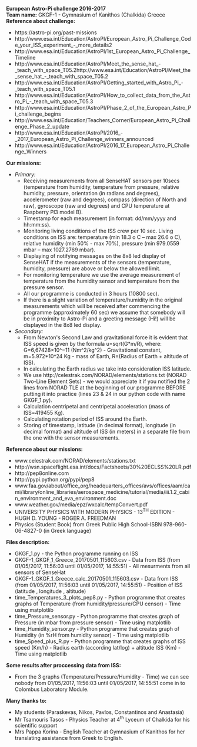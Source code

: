 <b>European Astro-Pi challenge 2016-2017</b> <br>
<b>Team name:</b> GKGF-1 - Gymnasium of Kanithos (Chalkida) Greece <br> 
<b>Reference about challenge:</b> <br> 
<ul> 
<li> https://astro-pi.org/past-missions <br>
<li> http://www.esa.int/Education/AstroPI/European_Astro_Pi_Challenge_Code_your_ISS_experiment_-_more_details2 <br>
<li> http://www.esa.int/Education/AstroPI/1st_European_Astro_Pi_Challenge_Timeline <br>
<li> http://www.esa.int/Education/AstroPI/Meet_the_sense_hat_-_teach_with_space_T05.2http://www.esa.int/Education/AstroPI/Meet_the_sense_hat_-_teach_with_space_T05.2 <br>
<li> http://www.esa.int/Education/AstroPI/Getting_started_with_Astro_Pi_-_teach_with_space_T05.1 <br>
<li> http://www.esa.int/Education/AstroPI/How_to_collect_data_from_the_Astro_Pi_-_teach_with_space_T05.3 <br>
<li> http://www.esa.int/Education/AstroPI/Phase_2_of_the_European_Astro_Pi_challenge_begins <br>
<li> http://www.esa.int/Education/Teachers_Corner/European_Astro_Pi_Challenge_Phase_2_update <br>
<li> http://www.esa.int/Education/AstroPI/2016_-_2017_European_Astro_Pi_Challenge_winners_announced <br>
<li> http://www.esa.int/Education/AstroPI/2016_17_European_Astro_Pi_Challenge_Winners <br>
</ul>
<b>Our missions: </b> <br>
<ul>
<li> <i>Primary: </i> <br>
<ul>
<li> Receiving measurements from all SenseHAT sensors per 10secs (temperature from humidity,
temperature from pressure, relative humidity, pressure, orientation (in radians and degrees),
accelerometer (raw and degrees), compass (direction of North and raw), gyroscope (raw and
degrees) and CPU temperature at Raspberry PI3 model B). <br>
<li> Timestamp for each measurement (in format: dd/mm/yyyy and hh:mm:ss). <br>
<li> Monitoring living conditions of the ISS crew per 10 sec. Living conditions on ISS are: temperature
(min 18.3 o C – max 26.6 o C), relative humidity (min 50% - max 70%), pressure (min 979.0559 mbar –
max 1027.2769 mbar). 
<li> Displaying of notifying messages on the 8x8 led display of SenseHAT if the
measurements of the sensors (temperature, humidity, pressure) are above or below the allowed
limit. <br>
<li> For monitoring temperature we use the average measurement of temperature from the humidity
sensor and temperature from the pressure sensor. <br>
<li> All our programme is conducted in 3 hours (10800 sec). <br>
<li> If there is a slight variation of temperature/humidity in the original measurements which will be
received after commencing the programme (approximately 60 sec) we assume that somebody will
be in proximity to Astro-Pi and a greeting message (Hi!) will be displayed in the 8x8 led display. <br>
</ul>
<li> <i>Secondary: </i> <br>
<ul>
<li> From Newton's Second Law and gravitational force it is evident that ISS speed is given by the
formula u=sqrt(G*m/R), where: G=6,67428×10^−11 (Nm^2/kg^2) - Gravitational constant,
m=5.972*10^24 Kg - mass of Earth, R=(Radius of Earth + altitude of ISS). <br>
<li> In calculating the Earth radius we take into consideration ISS latitude. <br>
<li> We use http://celestrak.com/NORAD/elements/stations.txt (NORAD Two-Line Element Sets) - we
would appreciate it if you notified the 2 lines from NORAD TLE at the beginning of our programme
BEFORE putting it into practice (lines 23 & 24 in our python code with name GKGF_1.py). <br>
<li> Calculation centripetal and centripetal acceleration (mass of ISS=419455 Kg). <br>
<li> Calculating rotation period of ISS around the Earth. <br>
<li> Storing of timestamp, latitude (in decimal format), longitude (in decimal format) and altitude of
ISS (in meters) in a separate file from the one with the sensor measurements. <br>
</ul>
</ul>
<b>Reference about our missions:</b> <br>
<ul>
<li> www.celestrak.com/NORAD/elements/stations.txt <br>
<li> http://wsn.spaceflight.esa.int/docs/Factsheets/30%20ECLSS%20LR.pdf <br>
<li> http://pep8online.com <br>
<li> http://pypi.python.org/pypi/pep8 <br>
<li> www.faa.gov/about/office_org/headquarters_offices/avs/offices/aam/cami/library/online_libraries/aerospace_medicine/tutorial/media/iii.1.2_cabin_environment_and_eva_environment.doc<br>
<li> www.weather.gov/media/epz/wxcalc/tempConvert.pdf <br>
<li> UNIVERSITY PHYSICS WITH MODERN PHYSICS - 13<sup>TH</sup> EDITION - HUGH D. YOUNG - ROGER A. FREEDMAN <br>
<li> Physics (Student Book) from Greek Public High School-ISBN 978-960-06-4827-0 (in Greek language)
</ul>
<b>Files description: </b> <br>
<ul>
<li> GKGF_1.py - the Python programme running on ISS <br>
<li> GKGF-1_GKGF_1_Greece_20170501_115603.csv - Data from ISS (from 01/05/2017, 11:56:03 until 01/05/2017, 14:55:51) - All mesurments from all sensors of SenseHat <br>
<li> GKGF-1_GKGF_1_Greece_calc_20170501_115603.csv - Data from ISS (from 01/05/2017, 11:56:03 until 01/05/2017, 14:55:51) - Position of ISS (latitude , longitude , altitude) <br>
<li> time_Temperatures_3_plots_pep8.py - Python programme that creates graphs of Temperature (from humidity/pressure/CPU censor) - Time using matplotlib
<li> time_Pressure_sensor.py - Python programme that creates graph of Pressure (in mbar from pressure sensor) - Time using matplotlib
<li> time_Humidity_sensor.py - Python programme that creates graph of Humidity (in %rH from humidity sensor) - Time using matplotlib
<li> time_Speed_plus_R.py - Python programme that creates graphs of ISS speed (Km/h) - Radius earth (according lat/log) + altitude ISS (Km) - Time using matplotlib
</ul>
<b>Some results after proccessing data from ISS: </b> <br>
<ul>
<li> From the 3 graphs (Temperature/Pressure/Humidity - Time) we can see nobody from 01/05/2017, 11:56:03 until 01/05/2017, 14:55:51 come in to Colombus Laboratory Module. <br>
</ul>
<b>Many thanks to: </b> <br>
<ul>
<li> My students (Paraskevas, Nikos, Pavlos, Constantinos and Anastasia) <br>
<li> Mr Tsamouris Tasos - Physics Teacher at 4<sup>th</sup> Lyceum of Chalkida for his scientific support <br>
<li> Mrs Pappa Korina - English Teacher at Gymnasium of Kanithos for her translating assistance from Greek to English. <br>
</ul>
  
